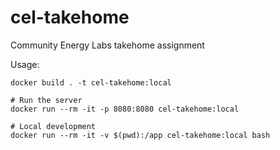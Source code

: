 # cel-takehome
Community Energy Labs takehome assignment

Usage:
```commandline
docker build . -t cel-takehome:local

# Run the server
docker run --rm -it -p 8080:8080 cel-takehome:local

# Local development
docker run --rm -it -v $(pwd):/app cel-takehome:local bash
```
